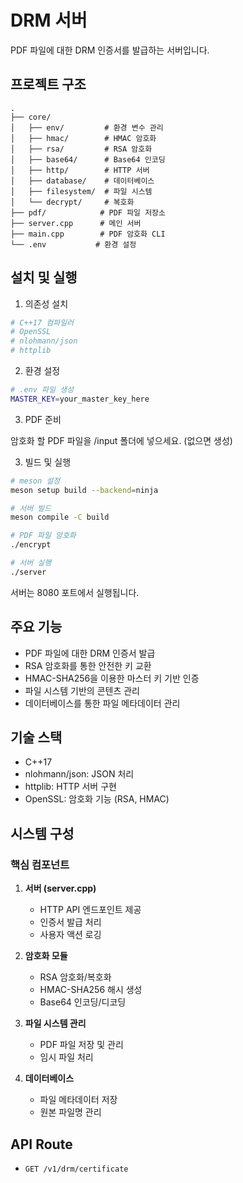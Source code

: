# DRM 서버

PDF 파일에 대한 DRM 인증서를 발급하는 서버입니다.

## 프로젝트 구조

```
.
├── core/
│   ├── env/         # 환경 변수 관리
│   ├── hmac/        # HMAC 암호화
│   ├── rsa/         # RSA 암호화
│   ├── base64/      # Base64 인코딩
│   ├── http/        # HTTP 서버
│   ├── database/    # 데이터베이스
│   ├── filesystem/  # 파일 시스템
│   └── decrypt/     # 복호화
├── pdf/            # PDF 파일 저장소
├── server.cpp      # 메인 서버
├── main.cpp        # PDF 암호화 CLI
└── .env           # 환경 설정
```

## 설치 및 실행

1. 의존성 설치
```bash
# C++17 컴파일러
# OpenSSL
# nlohmann/json
# httplib
```

2. 환경 설정
```bash
# .env 파일 생성
MASTER_KEY=your_master_key_here
```

3. PDF 준비

암호화 할 PDF 파일을 /input 폴더에 넣으세요. (없으면 생성)

3. 빌드 및 실행
```bash
# meson 설정
meson setup build --backend=ninja 

# 서버 빌드
meson compile -C build

# PDF 파일 암호화
./encrypt

# 서버 실행
./server
```

서버는 8080 포트에서 실행됩니다.

## 주요 기능

- PDF 파일에 대한 DRM 인증서 발급
- RSA 암호화를 통한 안전한 키 교환
- HMAC-SHA256을 이용한 마스터 키 기반 인증
- 파일 시스템 기반의 콘텐츠 관리
- 데이터베이스를 통한 파일 메타데이터 관리

## 기술 스택

- C++17
- nlohmann/json: JSON 처리
- httplib: HTTP 서버 구현
- OpenSSL: 암호화 기능 (RSA, HMAC)

## 시스템 구성

### 핵심 컴포넌트

1. **서버 (server.cpp)**
   - HTTP API 엔드포인트 제공
   - 인증서 발급 처리
   - 사용자 액션 로깅

2. **암호화 모듈**
   - RSA 암호화/복호화
   - HMAC-SHA256 해시 생성
   - Base64 인코딩/디코딩

3. **파일 시스템 관리**
   - PDF 파일 저장 및 관리
   - 임시 파일 처리

4. **데이터베이스**
   - 파일 메타데이터 저장
   - 원본 파일명 관리

## API Route

- `GET /v1/drm/certificate`